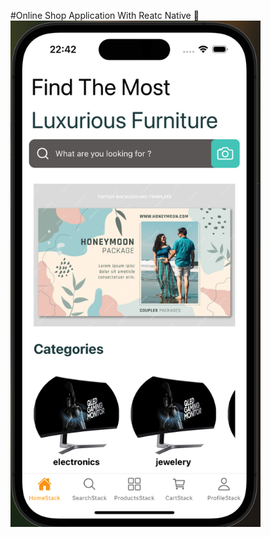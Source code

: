 #Online Shop Application With Reatc Native 
<img src="./assets/screenshots/Ekran%20Resmi%202024-10-20%2022.42.07.png" alt="Görsel Açıklaması" width="400"/>
